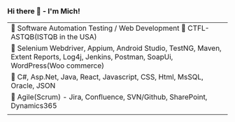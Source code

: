 ### Hi there 👋 -  I'm Mich!

|    |
|  -----
|     :icecream: Software Automation Testing / Web Development     :hibiscus:  CTFL-ASTQB(ISTQB in the USA) 
|     :pineapple: Selenium Webdriver, Appium, Android Studio, TestNG, Maven, Extent Reports, Log4j, Jenkins, Postman, SoapUi, WordPress(Woo commerce)
|     :strawberry:  C#, Asp.Net, Java, React, Javascript, CSS, Html, MsSQL, Oracle, JSON
|     :lemon:   Agile(Scrum) - Jira, Confluence, SVN/Github,  SharePoint, Dynamics365
|    |


